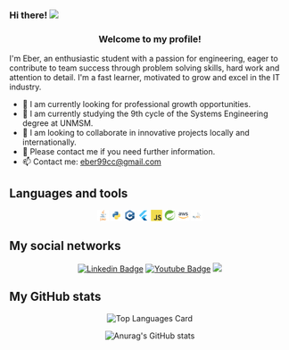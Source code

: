 ### Hi there! <img src="https://media.giphy.com/media/hvRJCLFzcasrR4ia7z/giphy.gif" width="25px">

### <div align="center"> <p>Welcome to my profile!</p></div>
<p>I'm Eber, an enthusiastic student with a passion for engineering, eager to contribute to team success through problem solving skills, hard work and attention to detail. I'm a fast learner, motivated to grow and excel in the IT industry.</p>  

- 🔭 I am currently looking for professional growth opportunities.
- 🌱 I am currently studying the 9th cycle of the Systems Engineering degree at UNMSM.
- 👯 I am looking to collaborate in innovative projects locally and internationally.
- 💬 Please contact me if you need further information.
- 📫 Contact me: <a href="mailto:eber99cc@gmail.com">eber99cc@gmail.com</a> 


## Languages and tools

<div align="center">
  
<code><img height="20" src="https://raw.githubusercontent.com/github/explore/main/topics/java/java.png"></code>
<code><img height="20" src="https://raw.githubusercontent.com/github/explore/main/topics/python/python.png"></code>
<code><img height="20" src="https://raw.githubusercontent.com/github/explore/main/topics/cpp/cpp.png"></code>
<code><img height="20" src="https://raw.githubusercontent.com/github/explore/main/topics/flutter/flutter.png"></code>
<code><img height="20" src="https://raw.githubusercontent.com/github/explore/main/topics/javascript/javascript.png"></code>
<code><img height="20" src="https://raw.githubusercontent.com/github/explore/main/topics/spring/spring.png"></code>
<code><img height="20" src="https://raw.githubusercontent.com/github/explore/main/topics/aws/aws.png"></code>
<code><img height="20" src="https://raw.githubusercontent.com/github/explore/main/topics/mysql/mysql.png"></code>
</div>


## My social networks

<div align="center">
  
[![Linkedin Badge](https://img.shields.io/badge/-ebercalderon-blue?style=flat-square&logo=Linkedin&logoColor=white&link=https://www.linkedin.com/in/eber-calderon-unmsm/)](https://www.linkedin.com/in/eber-calderon-unmsm/)
[![Youtube Badge](https://img.shields.io/badge/-ebercalderon-darkred?style=flat-square&logo=youtube&logoColor=white&link=https://www.youtube.com/channel/UCCG2XW-fA-YJG6PbmbUd8vQ)](https://www.youtube.com/channel/UCCG2XW-fA-YJG6PbmbUd8vQ)
![](https://visitor-badge.glitch.me/badge?page_id=ebercalderon=ebercalderon)
</div>


 ## My GitHub stats
<div align="center">

![Top Languages Card](https://github-readme-stats.vercel.app/api/top-langs/?username=ebercalderon&layout=compact&theme=gotham&count_private=true&locale=en)

![Anurag's GitHub stats](https://github-readme-stats.vercel.app/api?username=ebercalderon&count_private=true&theme=gotham&show_icons=true&locale=en)
</div>

